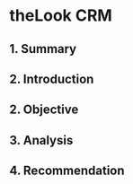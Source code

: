 # theLook CRM

## 1. Summary

## 2. Introduction

## 2. Objective

## 3. Analysis

## 4. Recommendation
